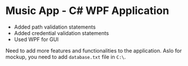 # Music App - C# WPF Application

- Added path validation statements
- Added credential validation statements
- Used WPF for GUI

Need to add more features and functionalities to the application. Aslo for mockup, you need to add `database.txt` file in `C:\`.